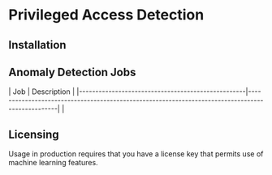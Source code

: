 # Privileged Access Detection

<!-- TODO: Overview -->

## Installation

## Anomaly Detection Jobs 

| Job                                               | Description                                                                                     |
|---------------------------------------------------|-------------------------------------------------------------------------------------------------|                        |


## Licensing

Usage in production requires that you have a license key that permits use of machine learning features.
